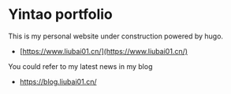 # Yintao portfolio

This is my personal website under construction powered by hugo.

- [https://www.liubai01.cn/](https://www.liubai01.cn/)

You could refer to my latest news in my blog

- https://blog.liubai01.cn/
